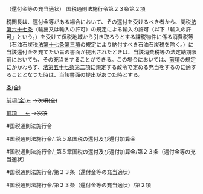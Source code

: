 （還付金等の充当適状）
国税通則法施行令第２３条第２項

税関長は、還付金等がある場合において、その還付を受けるべき者から、関税[法第六十七条](国税通則法＿＿＿＿＿第６７条第１項)（輸出又は輸入の許可）の規定による輸入の許可（以下「輸入の許可」という。）を受けて保税地域から引き取ろうとする課税物件に係る消費税等（石油石炭税[法第十七条第三項](国税通則法＿＿＿＿＿第１７条第３項)の規定により納付すべき石油石炭税を除く。）に当該還付金を充てたい旨の書面が提出されたときは、当該消費税等の法定納期限前においても、その充当をすることができる。この場合においては、[前項](国税通則法施行＿令＿第２３条第１項)の規定にかかわらず、[法第五十七条第二項](国税通則法＿＿＿＿＿第５７条第２項)に規定する政令で定める充当をするのに適することとなつた時は、当該書面の提出があつた時とする。

[条(全)](国税通則法施行＿令＿第２３条_.md)

[前項(全)←](国税通則法施行＿令＿第２３条第１項_.md)  ~~→次項(全)~~

[前項 　 ←](国税通則法施行＿令＿第２３条第１項.md)  ~~→次項~~



#国税通則法施行令

#国税通則法施行令/_第５章国税の還付及び還付加算金

#国税通則法施行令/_第５章国税の還付及び還付加算金/第２３条（還付金等の充当適状）

#国税通則法施行令/第２３条（還付金等の充当適状）

#国税通則法施行令/第２３条（還付金等の充当適状）/第２項

